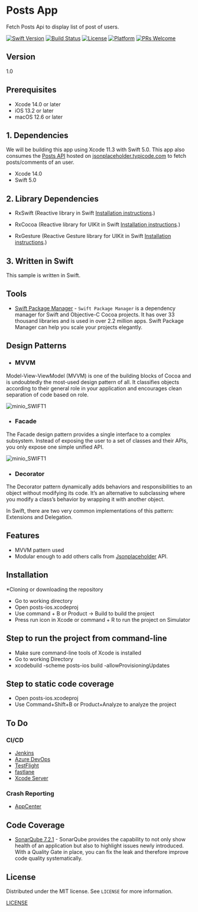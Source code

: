 # Posts App

Fetch Posts Api to display list of post of users.

[![Swift Version][swift-image]][swift-url]
[![Build Status][travis-image]][travis-url]
[![License][license-image]][license-url]
[![Platform](https://img.shields.io/cocoapods/p/LFAlertController.svg?style=flat)](http://cocoapods.org/pods/LFAlertController)
[![PRs Welcome](https://img.shields.io/badge/PRs-welcome-brightgreen.svg?style=flat-square)](http://makeapullrequest.com)


## Version

1.0

## Prerequisites

- Xcode 14.0 or later
- iOS 13.2 or later
- macOS 12.6 or later

## 1. Dependencies

We will be building this app using Xcode 11.3 with Swift 5.0. This app also consumes the [Posts API](https://jsonplaceholder.typicode.com/posts) hosted on [jsonplaceholder.typicode.com](https://jsonplaceholder.typicode.com) to fetch posts/comments of an user.

- Xcode 14.0
- Swift 5.0


## 2. Library Dependencies

- RxSwift (Reactive library in Swift [Installation instructions](https://github.com/ReactiveX/RxSwift#installation).)

- RxCocoa (Reactive library for UIKit in Swift [Installation instructions](https://github.com/ReactiveX/RxSwift#installation).)
- RxGesture (Reactive Gesture library for UIKit in Swift [Installation instructions](https://github.com/RxSwiftCommunity/RxGesture#installation).)

## 3. Written in Swift

This sample is written in Swift.


## Tools

- [Swift Package Manager](https://swift.org/package-manager/) - `Swift Package Manager` is a dependency manager for Swift and Objective-C Cocoa projects. It has over 33 thousand libraries and is used in over 2.2 million apps. Swift Package Manager can help you scale your projects elegantly.

## Design Patterns

- ### MVVM

Model-View-ViewModel (MVVM) is one of the building blocks of Cocoa and is undoubtedly the most-used design pattern of all. It classifies objects according to their general role in your application and encourages clean separation of code based on role.

![minio_SWIFT1](https://koenig-media.raywenderlich.com/uploads/2019/12/MVVM-Diagram.png)

- ### Facade

The Facade design pattern provides a single interface to a complex subsystem. Instead of exposing the user to a set of classes and their APIs, you only expose one simple unified API.

![minio_SWIFT1](https://koenig-media.raywenderlich.com/uploads/2013/07/facade2.png)

- ### Decorator

The Decorator pattern dynamically adds behaviors and responsibilities to an object without modifying its code. It’s an alternative to subclassing where you modify a class’s behavior by wrapping it with another object.

In Swift, there are two very common implementations of this pattern: Extensions and Delegation.

## Features

- MVVM pattern used
- Modular enough to add others calls from [Jsonplaceholder](https://jsonplaceholder.typicode.com) API.

## Installation

\*Cloning or downloading the repository

- Go to working directory
- Open posts-ios.xcodeproj
- Use command + B or Product -> Build to build the project
- Press run icon in Xcode or command + R to run the project on Simulator

## Step to run the project from command-line

- Make sure command-line tools of Xcode is installed
- Go to working Directory
- xcodebuild -scheme posts-ios build -allowProvisioningUpdates

## Step to static code coverage

- Open posts-ios.xcodeproj
- Use Command+Shift+B or Product+Analyze to analyze the project


## To Do

### CI/CD

- [Jenkins](http://jenkins.io)
- [Azure DevOps](https://azure.microsoft.com/en-in/services/devops/#DevOps)
- [TestFlight](https://developer.apple.com/testflight/)
- [fastlane](https://fastlane.tools)
- [Xcode Server](https://developer.apple.com/library/archive/documentation/IDEs/Conceptual/xcode_guide-continuous_integration/index.html)

### Crash Reporting

- [AppCenter](https://appcenter.ms/)

## Code Coverage

- [SonarQube 7.2.1](https://github.com/Jintin/Swimat) - SonarQube provides the capability to not only show health of an application but also to highlight issues newly introduced. With a Quality Gate in place, you can fix the leak and therefore improve code quality systematically.

## License

Distributed under the MIT license. See `LICENSE` for more information.

[LICENSE](LICENSE)

[swift-image]: https://img.shields.io/badge/swift-5.0-orange
[swift-url]: https://swift.org/
[license-image]: https://img.shields.io/badge/License-MIT-blue.svg
[license-url]: LICENSE
[travis-image]: https://img.shields.io/travis/dbader/node-datadog-metrics/master.svg?style=flat-square
[travis-url]: https://travis-ci.org/dbader/node-datadog-metrics
[codebeat-image]: https://codebeat.co/badges/c19b47ea-2f9d-45df-8458-b2d952fe9dad
[codebeat-url]: https://codebeat.co/projects/github-com-vsouza-awesomeios-com
